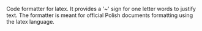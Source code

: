 Code formatter for latex. It provides a '~' sign for one letter words to justify text.
The formatter is meant for official Polish documents formatting using the latex language.